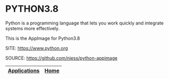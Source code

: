 # PYTHON3.8

 Python is a programming language that lets you work quickly and integrate systems more effectively.
 
 This is the AppImage for Python3.8
 
 SITE: https://www.python.org

 SOURCE: https://github.com/niess/python-appimage

 | [Applications](https://portable-linux-apps.github.io/apps.html) | [Home](https://portable-linux-apps.github.io)
 | --- | --- |
